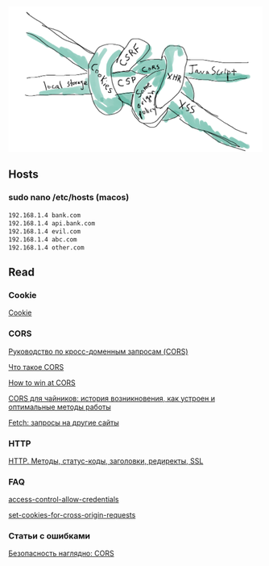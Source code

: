![img](./preview.png)

## Hosts
### sudo nano /etc/hosts (macos)
```
192.168.1.4 bank.com
192.168.1.4 api.bank.com
192.168.1.4 evil.com
192.168.1.4 abc.com
192.168.1.4 other.com
```

## Read

### Cookie

[Cookie](https://learn.javascript.ru/cookie)

### CORS

[Руководство по кросс-доменным запросам (CORS)](https://grishaev.me/cors/)

[Что такое CORS](https://webdevblog.ru/chto-takoe-cors/)

[How to win at CORS](https://jakearchibald.com/2021/cors/)

[CORS для чайников: история возникновения, как устроен и оптимальные методы работы](https://habr.com/ru/company/macloud/blog/553826/)

[Fetch: запросы на другие сайты](https://learn.javascript.ru/fetch-crossorigin)

### HTTP

[HTTP. Методы, статус-коды, заголовки, редиректы, SSL](https://flagstudio.ru/blog/http-metody-status-cody-zagolovky)

### FAQ

[access-control-allow-credentials](https://ru.stackoverflow.com/questions/1069331/%D0%A7%D1%82%D0%BE-%D1%82%D0%B0%D0%BA%D0%BE%D0%B5-access-control-allow-credentials)

[set-cookies-for-cross-origin-requests](https://stackoverflow.com/questions/46288437/set-cookies-for-cross-origin-requests)

### Статьи с ошибками

[Безопасность наглядно: CORS](https://medium.com/nuances-of-programming/%D0%BA%D0%BE%D0%BC%D0%BF%D1%8C%D1%8E%D1%82%D0%B5%D1%80%D0%BD%D0%B0%D1%8F-%D0%BD%D0%B0%D1%83%D0%BA%D0%B0-%D0%BD%D0%B0%D0%B3%D0%BB%D1%8F%D0%B4%D0%BD%D0%BE-cors-20a97786c18c)

